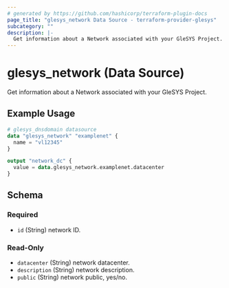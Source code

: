 ```yaml
---
# generated by https://github.com/hashicorp/terraform-plugin-docs
page_title: "glesys_network Data Source - terraform-provider-glesys"
subcategory: ""
description: |-
  Get information about a Network associated with your GleSYS Project.
---
```


# glesys_network (Data Source)

Get information about a Network associated with your GleSYS Project.

## Example Usage

```terraform
# glesys_dnsdomain datasource
data "glesys_network" "examplenet" {
  name = "vl12345"
}

output "network_dc" {
  value = data.glesys_network.examplenet.datacenter
}
```

<!-- schema generated by tfplugindocs -->
## Schema

### Required

- `id` (String) network ID.

### Read-Only

- `datacenter` (String) network datacenter.
- `description` (String) network description.
- `public` (String) network public, yes/no.


